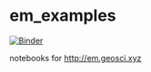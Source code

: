 # em_examples

[![Binder](http://mybinder.org/badge.svg)](http://mybinder.org/repo/lheagy/em_examples)

notebooks for http://em.geosci.xyz
